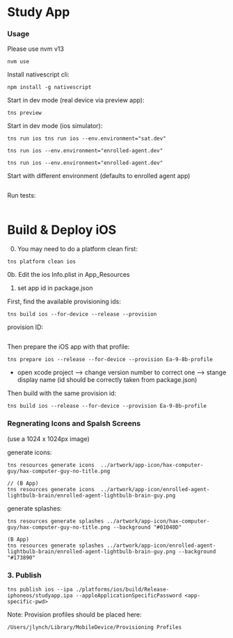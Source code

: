 # Study App

### Usage
Please use nvm v13
```
nvm use
```

Install nativescript cli:
```
npm install -g nativescript
```

Start in dev mode (real device via preview app):
```
tns preview
```

Start in dev mode (ios simulator):
```
tns run ios tns run ios --env.environment="sat.dev"

tns run ios --env.environment="enrolled-agent.dev"

tns run ios --env.environment="enrolled-agent.dev"
```

Start with different environment (defaults to enrolled agent app)
```

```


Run tests:
```

```

# Build & Deploy iOS

0. You may need to do a platform clean first:
```
tns platform clean ios
```

0b. Edit the ios Info.plist in App_Resources

1. set app id in package.json

First, find the available provisioning ids:
```
tns build ios --for-device --release --provision
```

provision ID:
```

```

Then prepare the iOS app with that profile:
```
tns prepare ios --release --for-device --provision Ea-9-8b-profile
```

- open xcode project
 --> change version number to correct one
 --> stange display name (id should be correctly taken from package.json)

Then build with the same provision id:
```
tns build ios --release --for-device --provision Ea-9-8b-profile
```

### Regnerating Icons and Spalsh Screens

(use a 1024 x 1024px image)

generate icons:
```
tns resources generate icons  ../artwork/app-icon/hax-computer-guy/hax-computer-guy-no-title.png

// (B App)
tns resources generate icons  ../artwork/app-icon/enrolled-agent-lightbulb-brain/enrolled-agent-lightbulb-brain-guy.png
```
generate splashes:
```
tns resources generate splashes ../artwork/app-icon/hax-computer-guy/hax-computer-guy-no-title.png --background "#01040D"

(B App)
tns resources generate splashes ../artwork/app-icon/enrolled-agent-lightbulb-brain/enrolled-agent-lightbulb-brain-guy.png --background "#173890"

```


### 3. Publish
```
tns publish ios --ipa ./platforms/ios/build/Release-iphoneos/studyapp.ipa --appleApplicationSpecificPassword <app-specific-pwd>
```


Note: Provision profiles should be placed here:
```
/Users/jlynch/Library/MobileDevice/Provisioning Profiles
```
